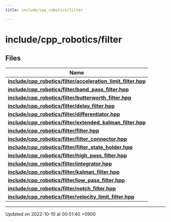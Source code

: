 ```yaml
---
title: include/cpp_robotics/filter

---
```


# include/cpp_robotics/filter



## Files

| Name           |
| -------------- |
| **[include/cpp_robotics/filter/acceleration_limit_filter.hpp](/cpp_robotics/doxybook/Files/acceleration__limit__filter_8hpp/#file-acceleration-limit-filter.hpp)**  |
| **[include/cpp_robotics/filter/band_pass_filter.hpp](/cpp_robotics/doxybook/Files/band__pass__filter_8hpp/#file-band-pass-filter.hpp)**  |
| **[include/cpp_robotics/filter/butterworth_filter.hpp](/cpp_robotics/doxybook/Files/butterworth__filter_8hpp/#file-butterworth-filter.hpp)**  |
| **[include/cpp_robotics/filter/delay_filter.hpp](/cpp_robotics/doxybook/Files/delay__filter_8hpp/#file-delay-filter.hpp)**  |
| **[include/cpp_robotics/filter/differentiator.hpp](/cpp_robotics/doxybook/Files/differentiator_8hpp/#file-differentiator.hpp)**  |
| **[include/cpp_robotics/filter/extended_kalman_filter.hpp](/cpp_robotics/doxybook/Files/extended__kalman__filter_8hpp/#file-extended-kalman-filter.hpp)**  |
| **[include/cpp_robotics/filter/filter.hpp](/cpp_robotics/doxybook/Files/filter_8hpp/#file-filter.hpp)**  |
| **[include/cpp_robotics/filter/filter_connector.hpp](/cpp_robotics/doxybook/Files/filter__connector_8hpp/#file-filter-connector.hpp)**  |
| **[include/cpp_robotics/filter/filter_state_holder.hpp](/cpp_robotics/doxybook/Files/filter__state__holder_8hpp/#file-filter-state-holder.hpp)**  |
| **[include/cpp_robotics/filter/high_pass_filter.hpp](/cpp_robotics/doxybook/Files/high__pass__filter_8hpp/#file-high-pass-filter.hpp)**  |
| **[include/cpp_robotics/filter/integrator.hpp](/cpp_robotics/doxybook/Files/integrator_8hpp/#file-integrator.hpp)**  |
| **[include/cpp_robotics/filter/kalman_filter.hpp](/cpp_robotics/doxybook/Files/kalman__filter_8hpp/#file-kalman-filter.hpp)**  |
| **[include/cpp_robotics/filter/low_pass_filter.hpp](/cpp_robotics/doxybook/Files/low__pass__filter_8hpp/#file-low-pass-filter.hpp)**  |
| **[include/cpp_robotics/filter/notch_filter.hpp](/cpp_robotics/doxybook/Files/notch__filter_8hpp/#file-notch-filter.hpp)**  |
| **[include/cpp_robotics/filter/velocity_limit_filter.hpp](/cpp_robotics/doxybook/Files/velocity__limit__filter_8hpp/#file-velocity-limit-filter.hpp)**  |






-------------------------------

Updated on 2022-10-10 at 00:51:40 +0900
